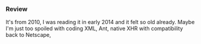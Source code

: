### Review

It's from 2010, I was reading it in early 2014 and it felt so old already. Maybe I'm just too spoiled with coding
XML, Ant, native XHR with compatibility back to Netscape,